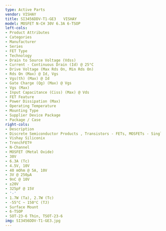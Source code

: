```yaml
---
type: Active Parts
vendor: VISHAY
title: SI3456DDV-T1-GE3　　VISHAY
model: MOSFET N-CH 30V 6.3A 6-TSOP
left-cols:
- Product Attributes
- Categories
- Manufacturer
- Series
- FET Type
- Technology
- Drain to Source Voltage (Vdss)
- Current - Continuous Drain (Id) @ 25°C
- Drive Voltage (Max Rds On, Min Rds On)
- Rds On (Max) @ Id, Vgs
- Vgs(th) (Max) @ Id
- Gate Charge (Qg) (Max) @ Vgs
- Vgs (Max)
- Input Capacitance (Ciss) (Max) @ Vds
- FET Feature
- Power Dissipation (Max)
- Operating Temperature
- Mounting Type
- Supplier Device Package
- Package / Case
right-cols:
- Description
- Discrete Semiconductor Products , Transistors - FETs, MOSFETs - Single
- Vishay Siliconix
- TrenchFET®
- N-Channel
- MOSFET (Metal Oxide)
- 30V
- 6.3A (Tc)
- 4.5V, 10V
- 40 mOhm @ 5A, 10V
- 3V @ 250µA
- 9nC @ 10V
- ±20V
- 325pF @ 15V
- '-'
- 1.7W (Ta), 2.7W (Tc)
- -55°C ~ 150°C (TJ)
- Surface Mount
- 6-TSOP
- SOT-23-6 Thin, TSOT-23-6
img: SI3456DDV-T1-GE3.jpg
---
```

